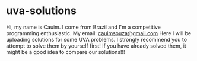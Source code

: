# uva-solutions
Hi, my name is Cauim. I come from Brazil and I'm a competitive programming enthusiastic. My email: cauimsouza@gmail.com
Here I will be uploading solutions for some UVA problems.
I strongly recommend you to attempt to solve them by yourself first! If you have already solved them, it might be a good idea to compare our solutions!!!
